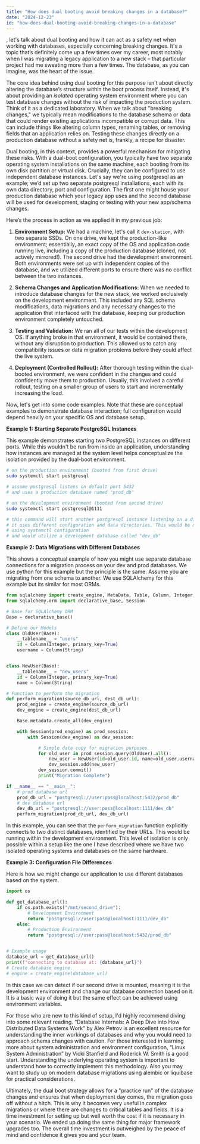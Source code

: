 ```yaml
---
title: "How does dual booting avoid breaking changes in a database?"
date: "2024-12-23"
id: "how-does-dual-booting-avoid-breaking-changes-in-a-database"
---
```


, let's talk about dual booting and how it can act as a safety net when working with databases, especially concerning breaking changes. It's a topic that’s definitely come up a few times over my career, most notably when I was migrating a legacy application to a new stack – that particular project had me sweating more than a few times. The database, as you can imagine, was the heart of the issue.

The core idea behind using dual booting for this purpose isn't about directly altering the database’s structure within the boot process itself. Instead, it's about providing an *isolated* operating system environment where you can test database changes without the risk of impacting the production system. Think of it as a dedicated laboratory. When we talk about "breaking changes," we typically mean modifications to the database schema or data that could render existing applications incompatible or corrupt data. This can include things like altering column types, renaming tables, or removing fields that an application relies on. Testing these changes directly on a production database without a safety net is, frankly, a recipe for disaster.

Dual booting, in this context, provides a powerful mechanism for mitigating these risks. With a dual-boot configuration, you typically have two separate operating system installations on the same machine, each booting from its own disk partition or virtual disk. Crucially, they can be configured to use independent database instances. Let's say we're using postgresql as an example; we’d set up two separate postgresql installations, each with its own data directory, port and configuration. The first one might house your production database which your legacy app uses and the second database will be used for development, staging or testing with your new app/schema changes.

Here’s the process in action as we applied it in my previous job:

1.  **Environment Setup:** We had a machine, let's call it `dev-station`, with two separate SSDs. On one drive, we kept the production-like environment; essentially, an exact copy of the OS and application code running live, including a copy of the production database (cloned, not actively mirrored!). The second drive had the development environment. Both environments were set up with independent copies of the database, and we utilized different ports to ensure there was no conflict between the two instances.

2.  **Schema Changes and Application Modifications:** When we needed to introduce database changes for the new stack, we worked exclusively on the development environment. This included any SQL schema modifications, data migrations and any necessary changes to the application that interfaced with the database, keeping our production environment completely untouched.

3.  **Testing and Validation:** We ran all of our tests within the development OS. If anything broke in that environment, it would be contained there, without any disruption to production. This allowed us to catch any compatibility issues or data migration problems before they could affect the live system.

4.  **Deployment (Controlled Rollout):** After thorough testing within the dual-booted environment, we were confident in the changes and could confidently move them to production. Usually, this involved a careful rollout, testing on a smaller group of users to start and incrementally increasing the load.

Now, let's get into some code examples. Note that these are conceptual examples to demonstrate database interaction; full configuration would depend heavily on your specific OS and database setup.

**Example 1: Starting Separate PostgreSQL Instances**

This example demonstrates starting two PostgreSQL instances on different ports. While this wouldn't be run from inside an application, understanding how instances are managed at the system level helps conceptualize the isolation provided by the dual-boot environment.

```bash
# on the production environment (booted from first drive)
sudo systemctl start postgresql

# assume postgresql listens on default port 5432
# and uses a production database named "prod_db"

# on the development environment (booted from second drive)
sudo systemctl start postgresql@1111

# this command will start another postgresql instance listening on a different port 1111
# it uses different configuration and data directories. This would be manually configured
# using systemctl configuration
# and would utilize a development database called "dev_db"
```

**Example 2: Data Migrations with Different Databases**

This shows a conceptual example of how you might use separate database connections for a migration process on your dev and prod databases. We use python for this example but the principle is the same. Assume you are migrating from one schema to another. We use SQLAlchemy for this example but its similar for most ORMs.

```python
from sqlalchemy import create_engine, MetaData, Table, Column, Integer, String, select
from sqlalchemy.orm import declarative_base, Session

# Base for SQLAlchemy ORM
Base = declarative_base()

# Define our Models
class OldUser(Base):
    __tablename__ = "users"
    id = Column(Integer, primary_key=True)
    username = Column(String)


class NewUser(Base):
    __tablename__ = "new_users"
    id = Column(Integer, primary_key=True)
    name = Column(String)

# Function to perform the migration
def perform_migration(source_db_url, dest_db_url):
    prod_engine = create_engine(source_db_url)
    dev_engine = create_engine(dest_db_url)

    Base.metadata.create_all(dev_engine)

    with Session(prod_engine) as prod_session:
        with Session(dev_engine) as dev_session:

            # Simple data copy for migration purposes
            for old_user in prod_session.query(OldUser).all():
                new_user = NewUser(id=old_user.id, name=old_user.username)
                dev_session.add(new_user)
            dev_session.commit()
            print("Migration Complete")

if __name__ == "__main__":
    # prod database url
    prod_db_url = "postgresql://user:pass@localhost:5432/prod_db"
    # dev database url
    dev_db_url = "postgresql://user:pass@localhost:1111/dev_db"
    perform_migration(prod_db_url, dev_db_url)
```

In this example, you can see that the `perform_migration` function explicitly connects to two distinct databases, identified by their URLs. This would be running within the development environment. This level of isolation is only possible within a setup like the one I have described where we have two isolated operating systems and databases on the same hardware.

**Example 3: Configuration File Differences**

Here is how we might change our application to use different databases based on the system.

```python
import os

def get_database_url():
    if os.path.exists("/mnt/second_drive"):
        # Development Environment
        return "postgresql://user:pass@localhost:1111/dev_db"
    else:
        # Production Environment
        return "postgresql://user:pass@localhost:5432/prod_db"


# Example usage
database_url = get_database_url()
print(f"connecting to database at: {database_url}")
# Create database engine.
# engine = create_engine(database_url)
```

In this case we can detect if our second drive is mounted, meaning it is the development environment and change our database connection based on it. It is a basic way of doing it but the same effect can be achieved using environment variables.

For those who are new to this kind of setup, I'd highly recommend diving into some relevant reading. “Database Internals: A Deep Dive into How Distributed Data Systems Work” by Alex Petrov is an excellent resource for understanding the inner workings of databases and why you would need to approach schema changes with caution. For those interested in learning more about system administration and environment configuration, “Linux System Administration” by Vicki Stanfield and Roderick W. Smith is a good start. Understanding the underlying operating system is important to understand how to correctly implement this methodology. Also you may want to study up on modern database migrations using alembic or liquibase for practical considerations.

Ultimately, the dual boot strategy allows for a "practice run" of the database changes and ensures that when deployment day comes, the migration goes off without a hitch. This is why it becomes very useful in complex migrations or where there are changes to critical tables and fields. It is a time investment for setting up but well worth the cost if it is necessary in your scenario. We ended up doing the same thing for major framework upgrades too. The overall time investment is outweighed by the peace of mind and confidence it gives you and your team.
